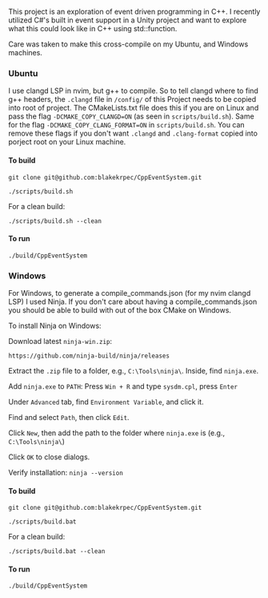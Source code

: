 This project is an exploration of event driven programming in C++. I recently utilized C#'s built in event support in a Unity project and want to explore what this could look like in C++ using std::function.


Care was taken to make this cross-compile on my Ubuntu, and Windows machines. 

### Ubuntu
I use clangd LSP in nvim, but g++ to compile. So to tell clangd where to find g++ headers, the `.clangd` file in `/config/` of this Project needs to be copied into root of project. The CMakeLists.txt file does this if you are on Linux and pass the flag `-DCMAKE_COPY_CLANGD=ON` (as seen in `scripts/build.sh`). Same for the flag `-DCMAKE_COPY_CLANG_FORMAT=ON` in `scripts/build.sh`. You can remove these flags if you don't want `.clangd` and `.clang-format` copied into porject root on your Linux machine.

#### To build
```
git clone git@github.com:blakekrpec/CppEventSystem.git
```

```
./scripts/build.sh
```

For a clean build:
```
./scripts/build.sh --clean
```

#### To run
```
./build/CppEventSystem
```

### Windows
For Windows, to generate a compile_commands.json (for my nvim clangd LSP) I used Ninja. If you don't care about having a compile_commands.json you should be able to build with out of the box CMake on Windows.

To install Ninja on Windows:

Download latest `ninja-win.zip`:
```
https://github.com/ninja-build/ninja/releases
```

Extract the `.zip` file to a folder, e.g., `C:\Tools\ninja\`. Inside, find `ninja.exe`.

Add `ninja.exe` to `PATH`: Press `Win + R` and type `sysdm.cpl`, press `Enter`

Under `Advanced` tab, find `Environment Variable`, and click it.

Find and select `Path`, then click `Edit`.

Click `New`, then add the path to the folder where `ninja.exe` is (e.g., `C:\Tools\ninja\`)

Click `OK` to close dialogs.

Verify installation: `ninja --version`

#### To build

```
git clone git@github.com:blakekrpec/CppEventSystem.git
```

```
./scripts/build.bat
```

For a clean build:
```
./scripts/build.bat --clean
```

#### To run
```
./build/CppEventSystem
```




